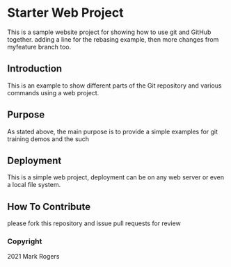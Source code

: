 # Starter Web Project

This is a sample website project for showing how to use git and
GitHub together. adding a line for the rebasing example, then
more changes from myfeature branch too.

## Introduction

This is an example to show different parts of the Git repository
and various commands using a web project.

## Purpose

As stated above, the main purpose is to provide a simple examples
for git training demos and the such 

## Deployment

This is a simple web project, deployment can be on any web server or even a local file system.

## How To Contribute

please fork this repository and issue pull requests for review

### Copyright

2021 Mark Rogers

